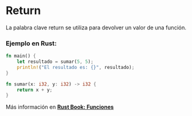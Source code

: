 # Return
La palabra clave return se utiliza para devolver un valor de una función.
### Ejemplo en Rust:
```rust
fn main() {
    let resultado = sumar(5, 5);
    println!("El resultado es: {}", resultado);
}

fn sumar(x: i32, y: i32) -> i32 {
    return x + y;
}
```

Más información en [**Rust Book: Funciones**](https://phosphorus-m.github.io/rust-book-es/ch03-03-how-functions-work.html#funciones-con-valores-de-retorno)